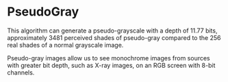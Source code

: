 # PseudoGray

This algorithm can generate a pseudo-grayscale with a depth of 11.77 bits, approximately 3481 perceived shades of pseudo-gray compared to the 256 real shades of a normal grayscale image.

Pseudo-gray images allow us to see monochrome images from sources with greater bit depth, such as X-ray images, on an RGB screen with 8-bit channels.
